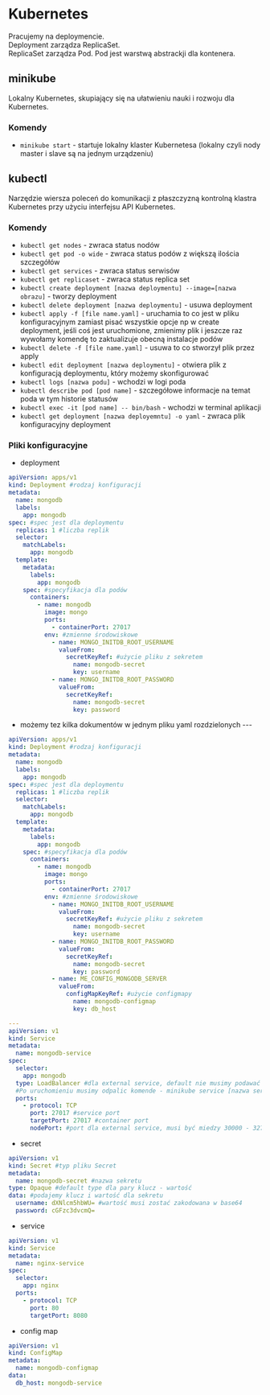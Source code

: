 # Kubernetes

Pracujemy na deploymencie. \
Deployment zarządza ReplicaSet. \
ReplicaSet zarządza Pod.
Pod jest warstwą abstrackji dla kontenera.

## minikube

Lokalny Kubernetes, skupiający się na ułatwieniu nauki i rozwoju dla Kubernetes.

### Komendy

- `minikube start` - startuje lokalny klaster Kubernetesa (lokalny czyli nody master i slave są na jednym urządzeniu)

## kubectl

Narzędzie wiersza poleceń do komunikacji z płaszczyzną kontrolną klastra Kubernetes przy użyciu interfejsu API Kubernetes.

### Komendy

- `kubectl get nodes` - zwraca status nodów
- `kubectl get pod -o wide` - zwraca status podów z większą ilościa szczegółów
- `kubectl get services` - zwraca status serwisów
- `kubectl get replicaset` - zwraca status replica set
- `kubectl create deployment [nazwa deploymentu] --image=[nazwa obrazu]` - tworzy deployment
- `kubectl delete deployment [nazwa deploymentu]` -  usuwa deployment
- `kubectl apply -f [file name.yaml]` - uruchamia to co jest w pliku konfiguracyjnym zamiast pisać wszystkie opcje np w create deployment, jeśli coś jest uruchomione, zmienimy plik i jeszcze raz wywołamy komendę to zaktualizuje obecną instalacje podów
- `kubectl delete -f [file name.yaml]` - usuwa to co stworzył plik przez apply
- `kubectl edit deployment [nazwa deploymentu]` - otwiera plik z konfiguracją deploymentu, który możemy skonfigurować
- `kubectl logs [nazwa podu]` - wchodzi w logi poda
- `kubectl describe pod [pod name]` - szczegółowe informacje na temat poda w tym historie statusów
- `kubectl exec -it [pod name] -- bin/bash` - wchodzi w terminal aplikacji
- `kubectl get deployment [nazwa deployemntu] -o yaml` - zwraca plik konfiguracyjny deployment

### Pliki konfiguracyjne

* deployment
```yaml
apiVersion: apps/v1
kind: Deployment #rodzaj konfiguracji
metadata:
  name: mongodb
  labels:
    app: mongodb
spec: #spec jest dla deploymentu
  replicas: 1 #liczba replik
  selector:
    matchLabels:
      app: mongodb
  template:
    metadata:
      labels:
        app: mongodb
    spec: #specyfikacja dla podów
      containers:
        - name: mongodb
          image: mongo
          ports:
            - containerPort: 27017
          env: #zmienne środowiskowe
            - name: MONGO_INITDB_ROOT_USERNAME
              valueFrom:
                secretKeyRef: #użycie pliku z sekretem
                  name: mongodb-secret
                  key: username
            - name: MONGO_INITDB_ROOT_PASSWORD
              valueFrom:
                secretKeyRef:
                  name: mongodb-secret
                  key: password

```

* możemy tez kilka dokumentów w jednym pliku yaml rozdzielonych ---

```yaml
apiVersion: apps/v1
kind: Deployment #rodzaj konfiguracji
metadata:
  name: mongodb
  labels:
    app: mongodb
spec: #spec jest dla deploymentu
  replicas: 1 #liczba replik
  selector:
    matchLabels:
      app: mongodb
  template:
    metadata:
      labels:
        app: mongodb
    spec: #specyfikacja dla podów
      containers:
        - name: mongodb
          image: mongo
          ports:
            - containerPort: 27017
          env: #zmienne środowiskowe
            - name: MONGO_INITDB_ROOT_USERNAME
              valueFrom:
                secretKeyRef: #użycie pliku z sekretem
                  name: mongodb-secret
                  key: username
            - name: MONGO_INITDB_ROOT_PASSWORD
              valueFrom:
                secretKeyRef:
                  name: mongodb-secret
                  key: password
            - name: ME_CONFIG_MONGODB_SERVER
              valueFrom:
                configMapKeyRef: #użycie configmapy
                  name: mongodb-configmap
                  key: db_host

---
apiVersion: v1
kind: Service
metadata:
  name: mongodb-service
spec:
  selector:
    app: mongodb
  type: LoadBalancer #dla external service, default nie musimy podawać i jest ClusterIp
  #Po uruchomieniu musimy odpalic komende - minikube service [nazwa servisu] | aby nadać publiczne ip
  ports:
    - protocol: TCP
      port: 27017 #service port
      targetPort: 27017 #container port
      nodePort: #port dla external service, musi być miedzy 30000 - 32767

```

* secret

```yaml
apiVersion: v1
kind: Secret #typ pliku Secret
metadata:
  name: mongodb-secret #nazwa sekretu
type: Opaque #default type dla pary klucz - wartość
data: #podajemy klucz i wartość dla sekretu
  username: dXNlcm5hbWU= #wartość musi zostać zakodowana w base64
  password: cGFzc3dvcmQ=
```

* service

```yaml
apiVersion: v1
kind: Service
metadata:
  name: nginx-service
spec:
  selector:
    app: nginx
  ports:
    - protocol: TCP
      port: 80
      targetPort: 8080

```

* config map

```yaml
apiVersion: v1
kind: ConfigMap
metadata:
  name: mongodb-configmap
data:
  db_host: mongodb-service
```